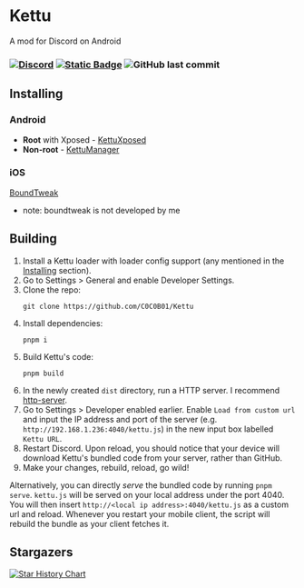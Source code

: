 # Kettu
A mod for Discord on Android

### [![Discord](https://img.shields.io/discord/1368145952266911755?logo=discord&logoColor=%23ffffffff&color=%231D88CF&link=https%3A%2F%2Fdiscord.gg%2F6cN7wKa8gp)](https://discord.gg/6cN7wKa8gp) [![Static Badge](https://img.shields.io/badge/kofi-cocobo1-%23FF6433?style=flat&logo=ko-fi&labelColor=%23ffffff)](https://www.ko-fi.com/cocobo1) ![GitHub last commit](https://img.shields.io/github/last-commit/c0c0b01/kettu?logo=github) 
   
## Installing

### Android
- **Root** with Xposed - [KettuXposed](https://github.com/C0C0B01/KettuXposed/releases/latest)
- **Non-root** - [KettuManager](https://github.com/C0C0B01/KettuManager/releases/latest)

### iOS
[BoundTweak](https://github.com/CloudySn0w/BoundTweak)
- note: boundtweak is not developed by me

## Building
1. Install a Kettu loader with loader config support (any mentioned in the [Installing](#installing) section).
1. Go to Settings > General and enable Developer Settings.
1. Clone the repo:
    ```
    git clone https://github.com/C0C0B01/Kettu
    ```
1. Install dependencies:
    ```
    pnpm i
    ```
1. Build Kettu's code:
    ```
    pnpm build
    ```
1. In the newly created `dist` directory, run a HTTP server. I recommend [http-server](https://www.npmjs.com/package/http-server).
1. Go to Settings > Developer enabled earlier. Enable `Load from custom url` and input the IP address and port of the server (e.g. `http://192.168.1.236:4040/kettu.js`) in the new input box labelled `Kettu URL`.
1. Restart Discord. Upon reload, you should notice that your device will download Kettu's bundled code from your server, rather than GitHub.
1. Make your changes, rebuild, reload, go wild!

Alternatively, you can directly *serve* the bundled code by running `pnpm serve`. `kettu.js` will be served on your local address under the port 4040. You will then insert `http://<local ip address>:4040/kettu.js` as a custom url and reload. Whenever you restart your mobile client, the script will rebuild the bundle as your client fetches it.

## Stargazers
[![Star History Chart](https://api.star-history.com/svg?repos=C0C0B01/Kettu&type=Date)](https://star-history.com/#bytebase/star-history&Date)
